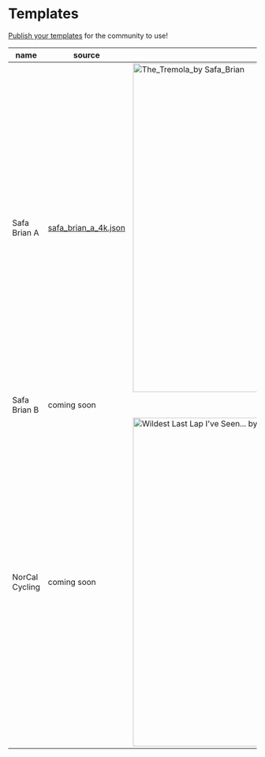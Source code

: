 # Templates

[Publish your templates](https://github.com/walkersutton/cyclemetry/pulls) for the community to use!

| name           | source                                                                                                      | preview                                                                                                                                                                       |
| -------------- | ----------------------------------------------------------------------------------------------------------- | ----------------------------------------------------------------------------------------------------------------------------------------------------------------------------- |
| Safa Brian A   | [safa_brian_a_4k.json](https://github.com/walkersutton/cyclemetry/blob/main/templates/safa_brian_a_4k.json) | <img width="666" alt="The_Tremola_by Safa_Brian" src="https://github.com/walkersutton/cyclemetry/assets/25811783/71aa4902-dd29-453f-b4a5-a87ddabd2437">                       |
| Safa Brian B   | coming soon                                                                                                 |                                                                                                                                                                               |
| NorCal Cycling | coming soon                                                                                                 | <img width="666" alt="Wildest Last Lap I've Seen... by NorCal Cycling" src="https://github.com/walkersutton/cyclemetry/assets/25811783/378f3260-cd54-4bad-9f01-dc48b6d3c9a9"> |
